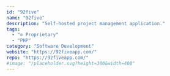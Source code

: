 ```yaml
---
id: "92five"
name: "92five"
description: "Self-hosted project management application."
tags:
  - "⊘ Proprietary"
  - "PHP"
category: "Software Development"
website: "https://92fiveapp.com/"
repo: "https://92fiveapp.com/"
#image: "/placeholder.svg?height=300&width=400"
---
```


